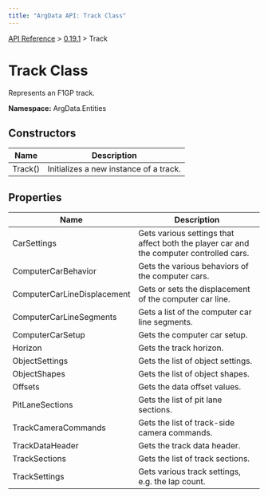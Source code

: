 ```yaml
---
title: "ArgData API: Track Class"
---
```


[API Reference](/argdata/api/) &gt; [0.19.1](/argdata/api/0.19.1/) &gt; Track

# Track Class

Represents an F1GP track.

**Namespace:** ArgData.Entities

## Constructors

<table class="table table-bordered table-striped ">
<thead>
  <tr>
    <th>Name</th>
    <th>Description</th>
  </tr>
</thead>
<tbody>
  <tr>
    <td>Track()</td>
    <td>Initializes a new instance of a track.</td>
  </tr>
</tbody>
</table>


## Properties

<table class="table table-bordered table-striped ">
<thead>
  <tr>
    <th>Name</th>
    <th>Description</th>
  </tr>
</thead>
<tbody>
  <tr>
    <td>CarSettings</td>
    <td>Gets various settings that affect both the player car and the computer controlled cars.</td>
  </tr>
  <tr>
    <td>ComputerCarBehavior</td>
    <td>Gets the various behaviors of the computer cars.</td>
  </tr>
  <tr>
    <td>ComputerCarLineDisplacement</td>
    <td>Gets or sets the displacement of the computer car line.</td>
  </tr>
  <tr>
    <td>ComputerCarLineSegments</td>
    <td>Gets a list of the computer car line segments.</td>
  </tr>
  <tr>
    <td>ComputerCarSetup</td>
    <td>Gets the computer car setup.</td>
  </tr>
  <tr>
    <td>Horizon</td>
    <td>Gets the track horizon.</td>
  </tr>
  <tr>
    <td>ObjectSettings</td>
    <td>Gets the list of object settings.</td>
  </tr>
  <tr>
    <td>ObjectShapes</td>
    <td>Gets the list of object shapes.</td>
  </tr>
  <tr>
    <td>Offsets</td>
    <td>Gets the data offset values.</td>
  </tr>
  <tr>
    <td>PitLaneSections</td>
    <td>Gets the list of pit lane sections.</td>
  </tr>
  <tr>
    <td>TrackCameraCommands</td>
    <td>Gets the list of track-side camera commands.</td>
  </tr>
  <tr>
    <td>TrackDataHeader</td>
    <td>Gets the track data header.</td>
  </tr>
  <tr>
    <td>TrackSections</td>
    <td>Gets the list of track sections.</td>
  </tr>
  <tr>
    <td>TrackSettings</td>
    <td>Gets various track settings, e.g. the lap count.</td>
  </tr>
</tbody>
</table>



